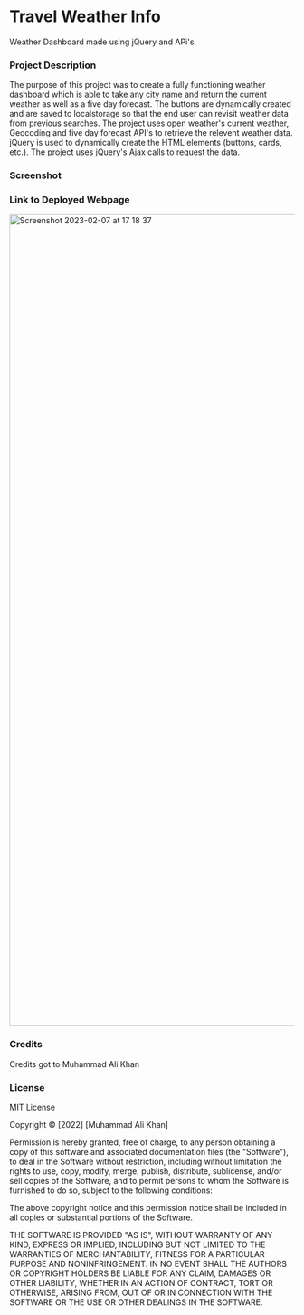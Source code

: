 # Travel Weather Info

Weather Dashboard made using jQuery and APi's

### Project Description 

The purpose of this project was to create a fully functioning weather dashboard which is able to take any city name and return the current weather as well as a five day forecast. The buttons are dynamically created and are saved to localstorage so that the end user can revisit weather data from previous searches. The project uses open weather's current weather, Geocoding and five day forecast API's to retrieve the relevent weather data. jQuery is used to dynamically create the HTML elements (buttons, cards, etc.). The project uses jQuery's Ajax calls to request the data.

### Screenshot


### Link to Deployed Webpage

<img width="1435" alt="Screenshot 2023-02-07 at 17 18 37" src="https://user-images.githubusercontent.com/118021969/217319479-959b3f1d-2744-4ace-a09d-0fc64c40c078.png">

### Credits

Credits got to Muhammad Ali Khan

### License

MIT License

Copyright &copy; [2022] [Muhammad Ali Khan]

Permission is hereby granted, free of charge, to any person obtaining a copy of this software and associated documentation files (the "Software"), to deal in the Software without restriction, including without limitation the rights to use, copy, modify, merge, publish, distribute, sublicense, and/or sell copies of the Software, and to permit persons to whom the Software is furnished to do so, subject to the following conditions:

The above copyright notice and this permission notice shall be included in all copies or substantial portions of the Software.

THE SOFTWARE IS PROVIDED "AS IS", WITHOUT WARRANTY OF ANY KIND, EXPRESS OR IMPLIED, INCLUDING BUT NOT LIMITED TO THE WARRANTIES OF MERCHANTABILITY, FITNESS FOR A PARTICULAR PURPOSE AND NONINFRINGEMENT. IN NO EVENT SHALL THE AUTHORS OR COPYRIGHT HOLDERS BE LIABLE FOR ANY CLAIM, DAMAGES OR OTHER LIABILITY, WHETHER IN AN ACTION OF CONTRACT, TORT OR OTHERWISE, ARISING FROM, OUT OF OR IN CONNECTION WITH THE SOFTWARE OR THE USE OR OTHER DEALINGS IN THE SOFTWARE.
